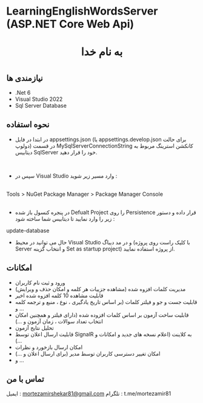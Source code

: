 # LearningEnglishWordsServer (ASP.NET Core Web Api)

<h1 align="center">به نام خدا<h1/>

  ## نیازمندی ها
  - .Net 6
  - Visual Studio 2022
  - Sql Server Database
  
  ## نحوه استفاده
- در ابتدا در فایل appsettings.json (یا appsettings.develop.json برای حالت دولوپ) در قسمت MySqlServerConnectionString کانکشن استرینگ مربوط به دیتابیس SqlServer خود را قرار دهید.
<br/>

- سپس در Visual Studio وارد مسیر زیر شوید :
<br/>
Tools > NuGet Package Manager > Package Manager Console

<br/>
<br/>


- در پنجره کنسول باز شده Defualt Project را روی Persistence قرار داده و دستور زیر را وارد نمایید تا دیتابیس شما ساخته شود :

update-database
  
  - حال می توانید در محیط Visual Studio و در مد دیباگ (با کلیک راست روی پروژه Server و انتخاب گزینه Set as startup project) از پروژه استفاده نمایید.


## امکانات
- ورود و ثبت نام کاربران
- مدیریت کلمات افزوه شده (مشاهده جزییات هر کلمه و امکان حذف و ویرایش)
- قابلیت مشاهده 10 کلمه افزوه شده اخیر
- قابلیت جست و جو و فیلتر کلمات (بر اساس تاریخ یادگیری ، نوع ، منبع و ترجمه کلمه و ...
- قابلیت ساخت آزمون بر اساس کلمات افزوده شده (دارای فیلتر و همچنین امکان انتخاب تعداد سوالات ، زمان آزمون و ...)
- تحلیل نتایج آزمون
- قابلیت ارسال اعلان توسط SignalR به کلاینت (اعلام نسخه های جدید و امکانات و ...)
- امکان ارسال بازخورد و نظرات
- امکان تغییر دسترسی کاربران توسط مدیر (برای ارسال اعلان و ...)
- و ...


## تماس با من

ایمیل : mortezamirshekar81@gmail.com
تلگرام : t.me/mortezamir81
